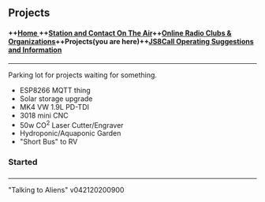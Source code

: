 
  

## Projects
#### ++[Home ](index.md) ++[Station and Contact On The Air](ontheair.md)++[Online Radio Clubs & Organizations](hclubs.md)++Projects(you are here)++[JS8Call Operating Suggestions and Information](js8opsuggestions.md)
---
Parking lot for projects waiting for something. 
 -   ESP8266 MQTT thing
 -  Solar storage upgrade
 - MK4 VW 1.9L PD-TDI
 - 3018 mini CNC
 - 50w CO<sup>2</sup> Laser Cutter/Engraver 
 - Hydroponic/Aquaponic Garden
 - "Short Bus" to RV
 ### Started
 ### 


---
  "Talking to Aliens" v042120200900
<!--stackedit_data:
eyJoaXN0b3J5IjpbMTc1OTg0NDMzNSwxMzAxMzE2NzIyLDU1MD
MwMzI5NCwxNDI4ODcyNDQxLDg2NDAyNzI1M119
-->